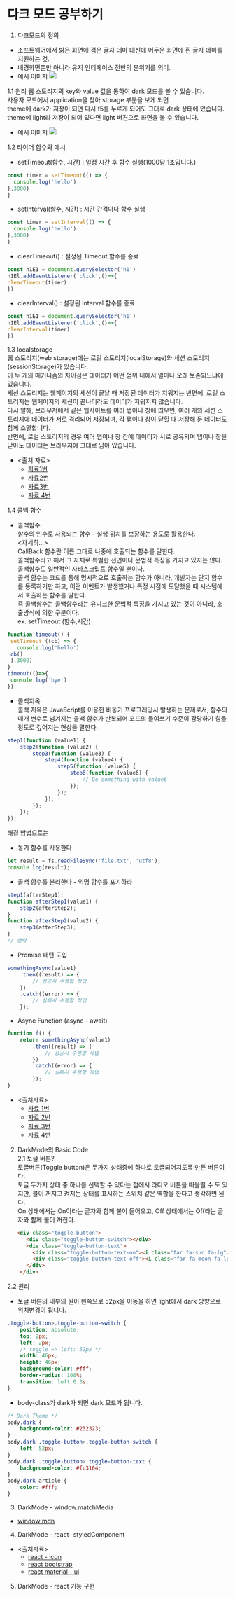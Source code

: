 # 다크 모드 공부하기
1. 다크모드의 정의
- 소프트웨어에서 밝은 화면에 검은 글자 테마 대신에 어두운 화면에 흰 글자 테마를 지원하는 것. 
- 배경화면뿐만 아니라 유저 인터페이스 전반의 분위기를 의미.
- 예시 이미지
<a href='https://ifh.cc/v-DGwgth' target='_blank'><img src='https://ifh.cc/g/DGwgth.png' border='0'></a>

1.1 원리
웹 스토리지의 key와 value 값을 통하여 dark 모드를 볼 수 있습니다.<br/>
사용자 모드에서 application을 찾아 storage 부분을 보게 되면<br/>
theme에 dark가 저장이 되면 다시 f5를 누르게 되어도 그대로 dark 상태에 있습니다.<br/>
theme에 light라 저장이 되어 있다면 light 버젼으로 화면을 볼 수 있습니다.<br/>
- 예시 이미지
<a href='https://ifh.cc/v-42PKNj' target='_blank'><img src='https://ifh.cc/g/42PKNj.png' border='0'></a>

 1.2 타이머 함수와 예시
- setTimeout(함수, 시간) : 일정 시간 후 함수 실행(1000당 1초입니다.)
```javascript
const timer = setTimeout(() => {
  console.log('hello')
},3000)
}
```
- setInterval(함수, 시간) : 시간 간격마다 함수 실행
```javascript
const timer = setInterval(() => {
  console.log('hello')
},3000)
}
```
- clearTimeout() : 설정된 Timeout 함수를 종료
```javascript
const h1E1 = document.querySelector('h1')
h1El.addEventListener('click',()=>{
clearTimeout(timer)
})
```
- clearInterval() : 설정된 Interval 함수를 종료
```javascript
const h1E1 = document.querySelector('h1')
h1El.addEventListener('click',()=>{
clearInterval(timer)
})
```

1.3 localstorage  
웹 스토리지(web storage)에는 로컬 스토리지(localStorage)와 세션 스토리지(sessionStorage)가 있습니다.<br/>
이 두 개의 매커니즘의 차이점은 데이터가 어떤 범위 내에서 얼마나 오래 보존되느냐에 있습니다.<br/>
세션 스토리지는 웹페이지의 세션이 끝날 때 저장된 데이터가 지워지는 반면에, 로컬 스토리지는 웹페이지의 세션이 끝나더라도 데이터가 지워지지 않습니다.<br/> 
다시 말해, 브라우저에서 같은 웹사이트를 여러 탭이나 창에 띄우면, 여러 개의 세션 스토리지에 데이터가 서로 격리되어 저장되며, 각 탭이나 창이 닫힐 때 저장해 둔 데이터도 함께 소멸합니다.<br/>
반면에, 로컬 스토리지의 경우 여러 탭이나 창 간에 데이터가 서로 공유되며 탭이나 창을 닫아도 데이터는 브라우저에 그대로 남아 있습니다.<br/>
- <출처 자료> 
  - <a href='https://developer.mozilla.org/ko/docs/Web/API/Window/localStorage'>자료1번</a>
  - <a href='https://jess2.github.io/2018/06/06/JavaScript/JS-%EB%A1%9C%EC%BB%AC-%EC%8A%A4%ED%86%A0%EB%A6%AC%EC%A7%80-Local-Storage/'>자료2번</a>
  - <a href='https://ponyozzang.tistory.com/341'>자료3번</a>
  - <a href='https://www.daleseo.com/js-web-storage/'>자료 4번</a>
 
 1.4 콜백 함수
 - 콜백함수  
 함수의 인수로 사용되는 함수 - 실행 위치를 보장하는 용도로 활용한다.<br/>
<자세히...><br/>
CallBack 함수란 이름 그대로 나중에 호출되는 함수를 말한다.<br/>
콜백함수라고 해서 그 자체로 특별한 선언이나 문법적 특징을 가지고 있지는 않다.<br/>
콜백함수도 일반적인 자바스크립트 함수일 뿐이다.<br/>
콜백 함수는 코드를 통해 명시적으로 호출하는 함수가 아니라, 개발자는 단지 함수를 동록하기만 하고, 어떤 이벤트가 발생했거나 특정 시점에 도달했을 때 시스템에서 호출하는 함수를 말한다.<br/>
즉 콜백함수는 콜백함수라는 유니크한 문법적 특징을 가지고 있는 것이 아니라, 호출방식에 의한 구분이다.<br/>
 ex. setTimeout (함수,시간)
 ```javascript
 function timeout() {
  setTimeout ((cb) => {
    console.log('hello')
  cb()
  },3000)
 }
 timeout(()=>{
  console.log('bye')
 })
 ```
 - 콜백지옥<br/>
콜백 지옥은 JavaScript를 이용한 비동기 프로그래밍시 발생하는 문제로서, 함수의 매개 변수로 넘겨지는 콜백 함수가 반복되어 코드의 들여쓰기 수준이 감당하기 힘들 정도로 깊어지는 현상을 말한다.
```javascript
step1(function (value1) {
    step2(function (value2) {
        step3(function (value3) {
            step4(function (value4) {
                step5(function (value5) {
                    step6(function (value6) {
                        // Do something with value6
                    });
                });
            });
        });
    });
});
```
해결 방법으로는<br/>
- 동기 함수를 사용한다
```javascript
let result = fs.readFileSync('file.txt', 'utf8');
console.log(result);
```
- 콜백 함수를 분리한다 - 익명 함수를 포기하라
```javascript
step1(afterStep1);
function afterStep1(value1) {
    step2(afterStep2);
}
function afterStep2(value2) {
    step3(afterStep3);
}
// 생략
```
- Promise 패턴 도입
```javascript
somethingAsync(value1)
    .then((result) => {
        // 성공시 수행할 작업
    })
    .catch((error) => {
        // 실패시 수행할 작업
    });
```
- Async Function (async - await)
```javascript
function f() {
    return somethingAsync(value1)
        .then((result) => {
            // 성공시 수행할 작업
        })
        .catch((error) => {
            // 실패시 수행할 작업
        });
}
```
- <출처자료>
   - <a href='https://bravenamme.github.io/2019/10/29/javascript-promise/'>자료 1번</a>
   - <a href='https://kongda.tistory.com/20'>자료 2번</a>
   - <a href='https://geundung.dev/52'>자료 3번</a>
   - <a href='https://librewiki.net/wiki/%EC%BD%9C%EB%B0%B1_%EC%A7%80%EC%98%A5'>자료 4번</a>
 

2. DarkMode의 Basic Code<br/>
2.1 토글 버튼?<br/>
토글버튼(Toggle button)은 두가지 상태중에 하나로 토글되어지도록 만든 버튼이다.<br/>
토글 두가지 상태 중 하나를 선택할 수 있다는 점에서 라디오 버튼을 떠올릴 수 도 있지만, 불이 꺼지고 켜지는 상태를 표시하는 스위치 같은 역할을 한다고 생각하면 된다.<br/>
On 상태에서는 On이라는 글자와 함께 불이 들어오고, Off 상태에서는 Off라는 글자와 함께 불이 꺼진다.<br/>
```html
   <div class="toggle-button">
      <div class="toggle-button-switch"></div>
      <div class="toggle-button-text">
        <div class="toggle-button-text-on"><i class="far fa-sun fa-lg"></i></div>
        <div class="toggle-button-text-off"><i class="far fa-moon fa-lg"></i></div>
      </div>
    </div>
```
2.2 원리<br/>
- 토글 버튼의 내부의 원이 왼쪽으로 52px을 이동을 하면 light에서 dark 방향으로 위치변경이 됩니다.
```css
.toggle-button>.toggle-button-switch {
    position: absolute;
    top: 2px;
    left: 2px;
    /* toggle => left: 52px */
    width: 46px;
    height: 46px;
    background-color: #fff;
    border-radius: 100%;
    transition: left 0.3s;
}
```
- body-class가 dark가 되면 dark 모드가 됩니다.
```css
/* Dark Theme */
body.dark {
    background-color: #232323;
}
body.dark .toggle-button>.toggle-button-switch {
    left: 52px;
}
body.dark .toggle-button>.toggle-button-text {
    background-color: #fc3164;
}
body.dark article {
    color: #fff;
}
```
3. DarkMode - window.matchMedia
- <a href="https://developer.mozilla.org/ko/docs/Web/API/Window"> window mdn </a>

4. DarkMode - react- styledComponent
- <출처자료>
  - <a href="https://react-icons.github.io/react-icons/">react - icon</a>
  - <a href="https://react-bootstrap.github.io/">react bootstrap</a>
  - <a href=https://material-ui.com/>react material - ui</a>

5. DarkMode - react 기능 구현
